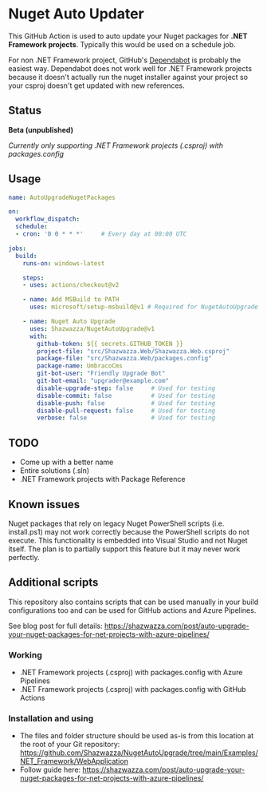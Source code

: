 # Nuget Auto Updater

This GitHub Action is used to auto update your Nuget packages for **.NET Framework projects**. Typically this would be used on a schedule job.

For non .NET Framework project, GitHub's [Dependabot](https://github.blog/2020-06-01-keep-all-your-packages-up-to-date-with-dependabot/) is probably the easiest way. Dependabot does not work well for .NET Framework projects because it doesn't actually run the nuget installer against your project so your csproj doesn't get updated with new references. 

## Status

__Beta (unpublished)__

_Currently only supporting .NET Framework projects (.csproj) with packages.config_

## Usage

```yml
name: AutoUpgradeNugetPackages

on:
  workflow_dispatch:
  schedule:
  - cron: '0 0 * * *'     # Every day at 00:00 UTC

jobs:
  build:
    runs-on: windows-latest

    steps:
    - uses: actions/checkout@v2

    - name: Add MSBuild to PATH
      uses: microsoft/setup-msbuild@v1 # Required for NugetAutoUpgrade

    - name: Nuget Auto Upgrade
      uses: Shazwazza/NugetAutoUpgrade@v1
      with:
        github-token: ${{ secrets.GITHUB_TOKEN }}
        project-file: "src/Shazwazza.Web/Shazwazza.Web.csproj"
        package-file: "src/Shazwazza.Web/packages.config"
        package-name: UmbracoCms
        git-bot-user: "Friendly Upgrade Bot"
        git-bot-email: "upgrader@example.com"
        disable-upgrade-step: false     # Used for testing
        disable-commit: false           # Used for testing
        disable-push: false             # Used for testing
        disable-pull-request: false     # Used for testing
        verbose: false                  # Used for testing
```

## TODO

* Come up with a better name
* Entire solutions (.sln)
* .NET Framework projects with Package Reference

## Known issues

Nuget packages that rely on legacy Nuget PowerShell scripts (i.e. install.ps1) may not work correctly because the PowerShell scripts do not execute. This functionality is embedded into Visual Studio and not Nuget itself. The plan is to partially support this feature but it may never work perfectly.

## Additional scripts

This repository also contains scripts that can be used manually in your build configurations too and can be used for GitHub actions and Azure Pipelines.

See blog post for full details: https://shazwazza.com/post/auto-upgrade-your-nuget-packages-for-net-projects-with-azure-pipelines/

### Working

* .NET Framework projects (.csproj) with packages.config with Azure Pipelines
* .NET Framework projects (.csproj) with packages.config with GitHub Actions

### Installation and using

* The files and folder structure should be used as-is from this location at the root of your Git repository: https://github.com/Shazwazza/NugetAutoUpgrade/tree/main/Examples/NET_Framework/WebApplication
* Follow guide here: https://shazwazza.com/post/auto-upgrade-your-nuget-packages-for-net-projects-with-azure-pipelines/
